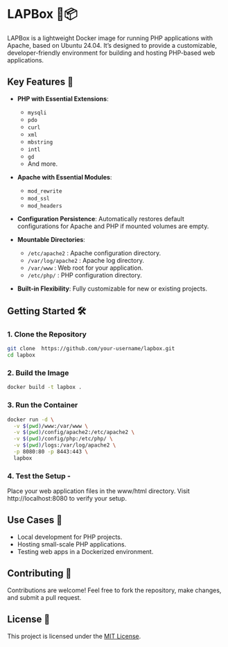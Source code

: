 
# LAPBox 🐘📦

LAPBox is a lightweight Docker image for running PHP applications with Apache, based on Ubuntu 24.04. It’s designed to provide a customizable, developer-friendly environment for building and hosting PHP-based web applications.

  

## Key Features 🚀

-  **PHP with Essential Extensions**:

	-  `mysqli`
	-  `pdo`
	-  `curl`
	-  `xml`
	-  `mbstring`
	-  `intl`
	-  `gd`
	- And more.

-  **Apache with Essential Modules**:

	-  `mod_rewrite`
	-  `mod_ssl`
	-  `mod_headers`

-  **Configuration Persistence**: Automatically restores default configurations for Apache and PHP if mounted volumes are empty.

-  **Mountable Directories**:

	-  `/etc/apache2` : Apache configuration directory.
	-  `/var/log/apache2` : Apache log directory.
	-  `/var/www` : Web root for your application.
	-  `/etc/php/` : PHP configuration directory.

-  **Built-in Flexibility**: Fully customizable for new or existing projects.

## Getting Started 🛠️
### 1. Clone the Repository
```bash
git clone  https://github.com/your-username/lapbox.git
cd lapbox
```
### 2. Build the Image
```bash
docker build -t lapbox .
```
### 3. Run the Container
```bash
docker run -d \
  -v $(pwd)/www:/var/www \
  -v $(pwd)/config/apache2:/etc/apache2 \
  -v $(pwd)/config/php:/etc/php/ \
  -v $(pwd)/logs:/var/log/apache2 \
  -p 8080:80 -p 8443:443 \
  lapbox
  ``` 
### 4. Test the Setup - 
  Place your web application files in the www/html directory.
  Visit http://localhost:8080 to verify your setup.

## Use Cases 🧩
- Local development for PHP projects.
- Hosting small-scale PHP applications.
- Testing web apps in a Dockerized environment.

## Contributing 🤝
Contributions are welcome! Feel free to fork the repository, make changes, and submit a pull request.

## License 📜
This project is licensed under the [MIT License](https://github.com/sachink23/LAPBox/blob/main/LICENSE).